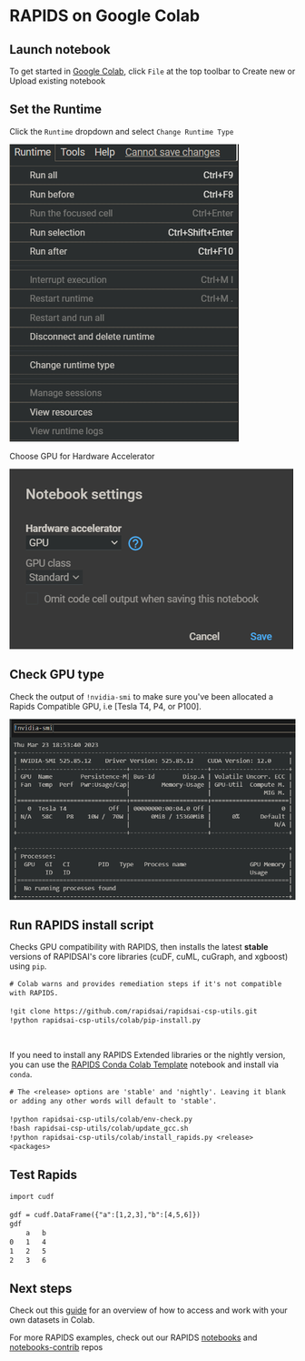# RAPIDS on Google Colab

## Launch notebook

To get started in [Google Colab](https://colab.research.google.com/), click `File` at the top toolbar to Create new or Upload existing notebook

## Set the Runtime

Click the `Runtime` dropdown and select `Change Runtime Type`

![Screenshot of create runtime and runtime type](../images/googlecolab-select-runtime-type.png)

Choose GPU for Hardware Accelerator

![Screenshot of gpu for hardware accelerator](../images/googlecolab-select-gpu-hardware-accelerator.png)

## Check GPU type

Check the output of `!nvidia-smi` to make sure you've been allocated a Rapids Compatible GPU, i.e [Tesla T4, P4, or P100].

![Screenshot of nvidia-smi](../images/googlecolab-output-nvidia-smi.png)

## Run RAPIDS install script

Checks GPU compatibility with RAPIDS, then installs the latest **stable** versions of RAPIDSAI's core libraries (cuDF, cuML, cuGraph, and xgboost) using `pip`.

```console
# Colab warns and provides remediation steps if it's not compatible with RAPIDS.

!git clone https://github.com/rapidsai/rapidsai-csp-utils.git
!python rapidsai-csp-utils/colab/pip-install.py
```

<br>

If you need to install any RAPIDS Extended libraries or the nightly version, you can use the [RAPIDS Conda Colab Template](https://colab.research.google.com/drive/1TAAi_szMfWqRfHVfjGSqnGVLr_ztzUM9) notebook and install via `conda`.

```console
# The <release> options are 'stable' and 'nightly'. Leaving it blank or adding any other words will default to 'stable'.

!python rapidsai-csp-utils/colab/env-check.py
!bash rapidsai-csp-utils/colab/update_gcc.sh
!python rapidsai-csp-utils/colab/install_rapids.py <release> <packages>
```

## Test Rapids

```console
import cudf

gdf = cudf.DataFrame({"a":[1,2,3],"b":[4,5,6]})
gdf
    a   b
0   1   4
1   2   5
2   3   6

```

## Next steps

Check out this [guide](https://towardsdatascience.com/) for an overview of how to access and work with your own datasets in Colab.

For more RAPIDS examples, check out our RAPIDS [notebooks](https://github.com/rapidsai/notebooks) and [notebooks-contrib](https://github.com/rapidsai/notebooks-contrib) repos
